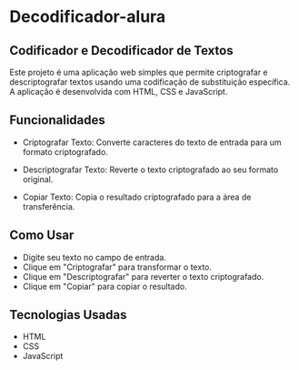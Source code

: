 # Decodificador-alura

## Codificador e Decodificador de Textos
Este projeto é uma aplicação web simples que permite criptografar e descriptografar textos usando uma codificação de substituição específica. A aplicação é desenvolvida com HTML, CSS e JavaScript.

## Funcionalidades

- Criptografar Texto: Converte caracteres do texto de entrada para um formato criptografado.

- Descriptografar Texto: Reverte o texto criptografado ao seu formato original.

- Copiar Texto: Copia o resultado criptografado para a área de transferência.

## Como Usar
- Digite seu texto no campo de entrada.
-  Clique em "Criptografar" para transformar o texto.
- Clique em "Descriptografar" para reverter o texto criptografado.
- Clique em "Copiar" para copiar o resultado.
## Tecnologias Usadas
- HTML
- CSS
- JavaScript
